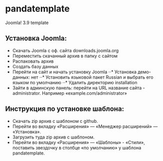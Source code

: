 # pandatemplate
Joomla! 3.9 template

## Установка Joomla:
* Скачать Joomla с оф. сайта downloads.joomla.org
* Переместить скачанный архив в папку с сайтом
* Распаковать архив
* Создать базу данных
* Перейти на сайт и начать установку Joomla
⋅⋅* Установка демо-данных: нет
⋅⋅* Установить языковой пакет Russian и выбрать его языком по умолчанию
⋅⋅* Удалить директорию installation
* Зайти в админскую панель: перейти на URL название сайта - administrator. Например «example.com/administrator»

<!-- ## Настройка Joomla:
* Зайти в админскую панель: перейти на URL название сайта - administrator. Например «example.com/administrator»
* Перейти на вкладку «extensions» — «languages», нажать на кнопку «install languages» найти в поиске «russian» и нажать кнопку «install». 
* Затем вернуться на вкладку «Installed» поставить звездочку в столбце «Default» в строке Русский, 
потом выбрать из выпадающего списка в фильтре, где написано «site» пункт «administrator» и также поставить звездочку в строке с русским
затем перейти во вкладку «языки контента» и включить русский язык.
* Перейти во складку «система — общие настройки», включить Перенаправление URL и сохранить.
* Перейти в «менеджер материалов» и на вкладке материалы сделать все пункты настроек красными и сохранить.
* Перейти во вкладку интеграция включить Маршрутизация URL - современная, удалить идентификаторы из URL — Да и сохранить. -->

## Инструкция по установке шаблона:
* Скачать zip архив с шаблоном с github.
* Перейти во вкладку «Расширения» — «Менеджер расширений» — «Установка».
* Загрузить туда zip архив с шаблоном.
* Перейти во вкладку «Расширения» — «Шаблоны» - «Стили», поставить звездочку в столбце «по умолчанию» у шаблона pandatemplate.


